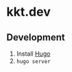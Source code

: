 # kkt.dev

## Development

1. Install [Hugo](https://gohugo.io/getting-started/installing/)
2. `hugo server`
